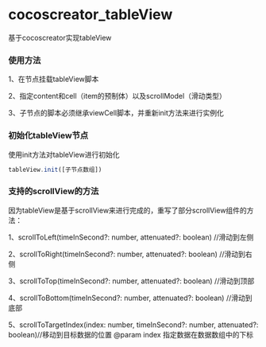 # cocoscreator_tableView
基于cocoscreator实现tableView
### 使用方法
1、在节点挂载tableView脚本

2、指定content和cell（item的预制体）以及scrollModel（滑动类型）

3、子节点的脚本必须继承viewCell脚本，并重新init方法来进行实例化

### 初始化tableView节点
使用init方法对tableView进行初始化
```javascript
tableView.init([子节点数组])
```
### 支持的scrollView的方法
因为tableView是基于scrollView来进行完成的，重写了部分scrollView组件的方法：

1、scrollToLeft(timeInSecond?: number, attenuated?: boolean)  //滑动到左侧

2、scrollToRight(timeInSecond?: number, attenuated?: boolean)  //滑动到右侧

3、scrollToTop(timeInSecond?: number, attenuated?: boolean)   //滑动到顶部

4、scrollToBottom(timeInSecond?: number, attenuated?: boolean)   //滑动到底部

5、scrollToTargetIndex(index: number, timeInSecond?: number, attenuated?: boolean)//移动到目标数据的位置 @param index 指定数据在数据数组中的下标
